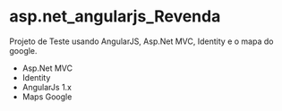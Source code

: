 # asp.net_angularjs_Revenda
Projeto de Teste usando AngularJS, Asp.Net MVC, Identity e o mapa do google.

- Asp.Net MVC
- Identity
- AngularJs 1.x
- Maps Google

